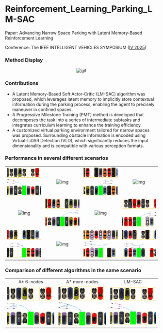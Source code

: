 # Reinforcement_Learning_Parking_LM-SAC
Paper: Advancing Narrow Space Parking with Latent Memory-Based Reinforcement Learning

Conference: The IEEE INTELLIGENT VEHICLES SYMPOSIUM ([IV 2025](https://ieee-iv.org/2025/))

### Method Display

<div align="center">
  <img src="./imgs/Our method.gif" alt="gif" width="400">
</div>

### Contributions
- A Latent Memory-Based Soft Actor-Critic (LM-SAC) algorithm was proposed, which leverages latent memory to implicitly store contextual information during the parking process, enabling the agent to precisely maneuver in confined spaces.
- A Progressive Milestone Training (PMT) method is developed that decomposes the task into a series of intermediate subtasks and integrates curriculum learning to enhance the training efficiency.
- A customized virtual parking environment tailored for narrow spaces was proposed. Surrounding obstacle information is encoded using Virtual-LiDAR Detection (VLD), which significantly reduces the input dimensionality and is compatible with various perception formats.




### Performance in several different scenarios
<div align="center">
<table>
  <tr>
    <td align="center"> <img src="./imgs/4.gif" width="190" alt="img"> </td>
    <td align="center"> <img src="./imgs/6.gif" width="190" alt="img"> </td>
    <td align="center"> <img src="./imgs/8.gif" width="190" alt="img"> </td>
    <td align="center"> <img src="./imgs/10.gif" width="190" alt="img"> </td>
  </tr>
  <tr>
    <td align="center"> <img src="./imgs/9.gif" width="190" alt="img"> </td>
    <td align="center"> <img src="./imgs/9_radical.gif" width="190" alt="img"> </td>
    <td align="center"> <img src="./imgs/11.gif" width="190" alt="img"> </td>
    <td align="center"> <img src="./imgs/12.gif" width="190" alt="img"> </td>
  </tr>
  <tr>
    <td align="center"> <img src="./imgs/14.gif" width="190" alt="img"> </td>
    <td align="center"> <img src="./imgs/18.gif" width="190" alt="img"> </td>
    <td align="center"> <img src="./imgs/20.gif" width="190" alt="img"> </td>
    <td align="center"> <img src="./imgs/21.gif" width="190" alt="img"> </td>
  </tr>

</table>
</div>

### Comparison of different algorithms in the same scenario

<div align="center">
<table>
  <tr>
    <td align="center"> A* 6-nodes </td>
    <td align="center"> A* more-nodes </td>
    <td align="center"> LM-SAC </td>
  </tr>
  <tr>
    <td align="center"> <img src="./imgs/A_4.gif" width="250" alt="img"> </td>
    <td align="center"> <img src="./imgs/A_M_4.gif" width="250" alt="img"> </td>
    <td align="center"> <img src="./imgs/RL_4.gif" width="250" alt="img"> </td>
  </tr>

</table>
</div>

